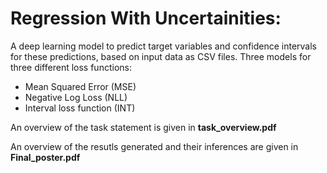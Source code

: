 ﻿# Regression With Uncertainities:

A deep learning model to predict target variables and confidence intervals for these predictions, based on input data as CSV files. Three models for three different loss functions:

 - Mean Squared Error (MSE)
 - Negative Log Loss (NLL)
 - Interval loss function (INT)
 
 An overview of the task statement is given in **task_overview.pdf**
 
 An overview of the resutls generated and their inferences are given in **Final_poster.pdf**







